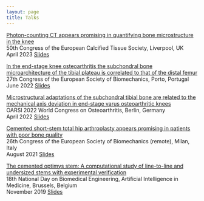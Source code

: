 ```yaml
---
layout: page
title: Talks
---
```


<a href="https://scholar.google.com/citations?view_op=view_citation&hl=en&user=C-ZuElMAAAAJ&sortby=pubdate&citation_for_view=C-ZuElMAAAAJ:Y0pCki6q_DkC">Photon-counting CT appears promising in quantifying bone microstructure in the knee </a>
<br>
<i class="fa fa-map-marker-alt"></i> 50th Congress of the European Calcified Tissue Society, Liverpool, UK
<br>
<i class="fa fa-calendar"></i> April 2023 <i class="fa fa-file-powerpoint"></i> [Slides](/files/slides/ECTS2023_Poster.pdf)

<a href="https://scholar.google.com/citations?view_op=view_citation&hl=en&user=C-ZuElMAAAAJ&citation_for_view=C-ZuElMAAAAJ:qjMakFHDy7sC">In the end-stage knee osteoarthritis the subchondral bone microarchitecture of the tibial plateau is correlated to that of the distal femur </a>
<br>
<i class="fa fa-map-marker-alt"></i> 27th Congress of the European Society of Biomechanics, Porto, Portugal
<br>
<i class="fa fa-calendar"></i> June 2022 <i class="fa fa-file-powerpoint"></i> [Slides](/files/slides/F.Azari-ESB-2022.pdf)

<a href="https://scholar.google.com/citations?view_op=view_citation&hl=en&user=C-ZuElMAAAAJ&citation_for_view=C-ZuElMAAAAJ:qjMakFHDy7sC">Microstructural adaptations of the subchondral tibial bone are related to the mechanical axis deviation in end-stage varus osteoarthritic knees </a>
<br>
<i class="fa fa-map-marker-alt"></i> OARSI 2022 World Congress on Osteoarthritis, Berlin, Germany
<br>
<i class="fa fa-calendar"></i> April 2022 <i class="fa fa-file-powerpoint"></i> [Slides](/files/slides/F.Azari-OARSI-2022.pdf)

<a href="https://scholar.google.com/citations?view_op=view_citation&hl=en&user=C-ZuElMAAAAJ&citation_for_view=C-ZuElMAAAAJ:9yKSN-GCB0IC">Cemented short-stem total hip arthroplasty appears promising in patients with poor bone quality </a>
<br>
<i class="fa fa-map-marker-alt"></i> 26th Congress of the European Society of Biomechanics (remote), Milan, Italy 
<br>
<i class="fa fa-calendar"></i> August 2021 <i class="fa fa-file-powerpoint"></i> [Slides](/files/slides/F.Azari-ESB-2021.pdf)

<a href="https://scholar.google.com/citations?view_op=view_citation&hl=en&user=C-ZuElMAAAAJ&citation_for_view=C-ZuElMAAAAJ:zYLM7Y9cAGgC">The cemented optimys stem: A computational study of line-to-line and undersized stems with experimental verification 
 </a>
<br>
<i class="fa fa-map-marker-alt"></i> 18th National Day on Biomedical Engineering, Artificial Intelligence in Medicine, Brussels, Belgium
<br>
<i class="fa fa-calendar"></i> November 2019 <i class="fa fa-file-powerpoint"></i> [Slides](/files/slides/F.Azari-NatDayBMe2019.pdf) 


